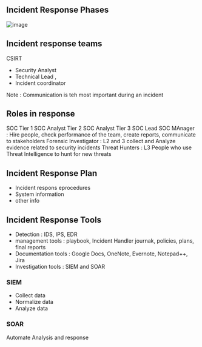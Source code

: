 ## Incident Response Phases

![image](https://github.com/user-attachments/assets/e2eff929-7068-4ce7-b02a-826e673db96d)

## Incident response teams

CSIRT
 - Security Analyst
 - Technical Lead , 
 - Incident coordinator

Note : Communication is teh most important during an incident

## Roles in response

SOC
Tier 1 SOC Analyst
Tier 2 SOC Analyst
Tier 3 SOC Lead
SOC MAnager : Hire people, check performance of the team, create reports, communicate to stakeholders
Forensic Investigator : L2 and 3 collect and Analyze evidence related to security incidents
Threat Hunters : L3 People who use Threat Intelligence to hunt for new threats

## Incident Response Plan

- Incident respons eprocedures
- System information
- other info

## Incident Response Tools

- Detection : IDS, IPS, EDR
- management tools : playbook, Incident Handler journak, policies, plans, final reports
- Documentation tools : Google Docs, OneNote, Evernote, Notepad++, Jira
- Investigation tools : SIEM and SOAR

### SIEM

- Collect data
- Normalize data 
- Analyze data

### SOAR
Automate Analysis and response
